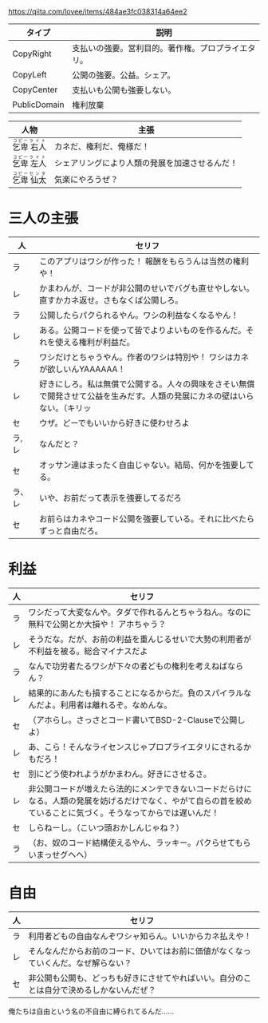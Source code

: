 https://qiita.com/lovee/items/484ae3fc038314a64ee2

タイプ|説明|
------|----|
CopyRight|支払いの強要。営利目的。著作権。プロプライエタリ。|
CopyLeft|公開の強要。公益。シェア。|GPLv3, LGPLv3
CopyCenter|支払いも公開も強要しない。|MIT, BSD-2-Clause, Apatch2.0
PublicDomain|権利放棄|CC0-1.0

人物|主張
----|----
<ruby>乞卑<rt>コピー</rt> 右人<rt>ライト</rt></ruby>|カネだ、権利だ、俺様だ！
<ruby>乞卑<rt>コピー</rt> 左人<rt>ライト</rt></ruby>|シェアリングにより人類の発展を加速させるんだ！
<ruby>乞卑<rt>コピー</rt> 仙太<rt>センタ</rt></ruby>|気楽にやろうぜ？

# 三人の主張

人|セリフ
--|------
ラ|このアプリはワシが作った！ 報酬をもらうんは当然の権利や！
レ|かまわんが、コードが非公開のせいでバグも直せやしない。直すかカネ返せ。さもなくば公開しろ。
ラ|公開したらパクられるやん。ワシの利益なくなるやん！
レ|ある。公開コードを使って皆でよりよいものを作るんだ。それを使える権利が利益だ。
ラ|ワシだけとちゃうやん。作者のワシは特別や！ ワシはカネが欲しいんYAAAAAA！
レ|好きにしろ。私は無償で公開する。人々の興味をさそい無償で開発させて公益を生みだす。人類の発展にカネの壁はいらない。（キリッ
セ|ウザ。どーでもいいから好きに使わせろよ
ラ, レ|なんだと？ 
セ|オッサン達はまったく自由じゃない。結局、何かを強要してる。
ラ、レ|いや、お前だって表示を強要してるだろ
セ|お前らはカネやコード公開を強要している。それに比べたらずっと自由だろ。

# 利益

人|セリフ
--|------
ラ|ワシだって大変なんや。タダで作れるんとちゃうねん。なのに無料で公開とか大損や！ アホちゃう？
レ|そうだな。だが、お前の利益を重んじるせいで大勢の利用者が不利益を被る。総合マイナスだよ
ラ|なんで功労者たるワシが下々の者どもの権利を考えねばならん？
レ|結果的にあんたも損することになるからだ。負のスパイラルなんだよ。利用者は離れるぞ。なめんな。
セ|（アホらし。さっさとコード書いてBSD-2-Clauseで公開しよ）
レ|あ、こら！そんなライセンスじゃプロプライエタリにされるかもだろ！
セ|別にどう使われようがかまわん。好きにさせるさ。
レ|非公開コードが増えたら法的にメンテできないコードだらけになる。人類の発展を妨げるだけでなく、やがて自らの首を絞めていることに気づく。そうなってからでは遅いんだ！
セ|しらねーし。（こいつ頭おかしんじゃね？）
ラ|（お、奴のコード結構使えるやん、ラッキー。パクらせてもらいまっせグヘヘ）

# 自由

人|セリフ
--|------
ラ|利用者どもの自由なんぞワシャ知らん。いいからカネ払えや！
レ|そんなんだからお前のコード、ひいてはお前に価値がなくなっていくんだ。なぜ解らない？
セ|非公開も公開も、どっちも好きにさせてやればいい。自分のことは自分で決めるしかないんだぜ？

俺たちは自由という名の不自由に縛られてるんだ……

